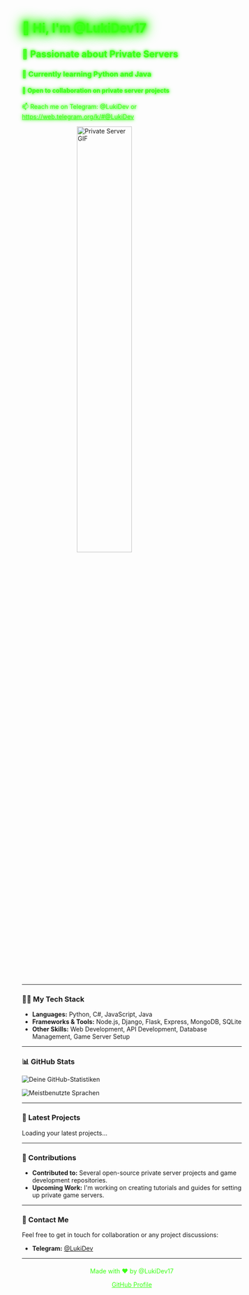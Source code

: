 <h1 style="color: #39ff14; text-shadow: 0 0 5px #39ff14, 0 0 10px #39ff14, 0 0 15px #39ff14, 0 0 20px #39ff14, 0 0 25px #39ff14, 0 0 30px #39ff14, 0 0 35px #39ff14;">👋 Hi, I'm @LukiDev17</h1>

<h2 style="color: #39ff14; text-shadow: 0 0 5px #39ff14, 0 0 10px #39ff14;">👀 Passionate about Private Servers</h2>

<h3 style="color: #39ff14; text-shadow: 0 0 5px #39ff14, 0 0 10px #39ff14;">🌱 Currently learning Python and Java</h3>

<h4 style="color: #39ff14; text-shadow: 0 0 5px #39ff14, 0 0 10px #39ff14;">💞️ Open to collaboration on private server projects</h4>

<p style="color: #39ff14; text-shadow: 0 0 5px #39ff14, 0 0 10px #39ff14;">📫 Reach me on Telegram: @LukiDev or <a href="https://web.telegram.org/k/#@LukiDev" style="color: #39ff14;">https://web.telegram.org/k/#@LukiDev</a></p>

<!-- First GIF -->
<img src="https://media.giphy.com/media/xTiTnqUxyWbsAXq7Ju/giphy.gif" alt="Private Server GIF" style="display: block; margin-left: auto; margin-right: auto; width: 50%;"/>

---

### 👨‍💻 My Tech Stack

- **Languages:** Python, C#, JavaScript, Java
- **Frameworks & Tools:** Node.js, Django, Flask, Express, MongoDB, SQLite
- **Other Skills:** Web Development, API Development, Database Management, Game Server Setup

---

### 📊 GitHub Stats

![Deine GitHub-Statistiken](https://github-readme-stats.vercel.app/api?username=LukiDev17&show_icons=true)

![Meistbenutzte Sprachen](https://github-readme-stats.vercel.app/api/top-langs/?username=LukiDev17&layout=compact&langs_count=10)

---

### 🚀 Latest Projects

<!-- Dynamically load your latest repositories -->
<div id="latest-projects">
  <!-- Placeholder for dynamically added projects -->
  <p>Loading your latest projects...</p>
</div>

<script>
  // Fetch latest repositories from GitHub
  fetch('https://api.github.com/users/LukiDev17/repos?sort=updated')
    .then(response => response.json())
    .then(repositories => {
      const projectsContainer = document.getElementById('latest-projects');
      projectsContainer.innerHTML = '';  // Clear loading text

      repositories.slice(0, 3).forEach(repo => {
        const projectElement = document.createElement('a');
        projectElement.href = repo.html_url;
        projectElement.innerHTML = `<p style="color: #39ff14;">${repo.name} - ${repo.description}</p>`;
        projectsContainer.appendChild(projectElement);
      });
    })
    .catch(error => {
      const projectsContainer = document.getElementById('latest-projects');
      projectsContainer.innerHTML = '<p>Error loading projects.</p>';
      console.error('Error fetching GitHub repos:', error);
    });
</script>

---

### 🌟 Contributions

- **Contributed to:** Several open-source private server projects and game development repositories.
- **Upcoming Work:** I'm working on creating tutorials and guides for setting up private game servers.

---

### 📱 Contact Me

Feel free to get in touch for collaboration or any project discussions:
- **Telegram:** [@LukiDev](https://web.telegram.org/k/#@LukiDev)

---

<footer style="text-align: center; margin-top: 20px;">
  <p style="color: #39ff14;">Made with ❤️ by @LukiDev17</p>
  <p><a href="https://github.com/LukiDev17" style="color: #39ff14;">GitHub Profile</a></p>
</footer>
